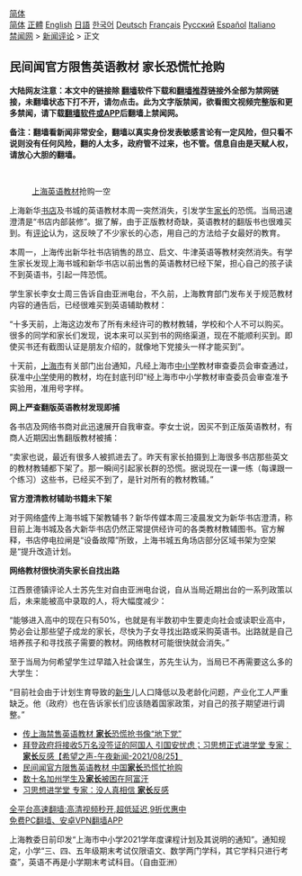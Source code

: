  <!-- 面包屑导航 --> <div class="breadcrumb"><!-- GTranslate: https://gtranslate.io/ -->  <div class="switcher notranslate">  <div class="selected">  <a href="#" onclick="return false;"> 简体</a>  </div>  <div class="option">  <a href="https://www.bannedbook.org" onclick="doGTranslate('zh-CN|zh-CN');jQuery('div.switcher div.selected a').html(jQuery(this).html());return false;" title="简体中文" class="nturl selected"> 简体</a>  <a href="https://www.bannedbook.org/zh-tw/" onclick="doGTranslate('zh-CN|zh-TW');jQuery('div.switcher div.selected a').html(jQuery(this).html());return false;" title="繁體中文" class="nturl"> 正體</a>  <a href="https://www.bannedbook.org/en/" onclick="doGTranslate('zh-CN|en');jQuery('div.switcher div.selected a').html(jQuery(this).html());return false;" title="English" class="nturl"> English</a>  <a href="https://www.bannedbook.org/ja/" onclick="doGTranslate('zh-CN|ja');jQuery('div.switcher div.selected a').html(jQuery(this).html());return false;" title="日本語" class="nturl"> 日語</a>  <a href="https://www.bannedbook.org/ko/" onclick="doGTranslate('zh-CN|ko');jQuery('div.switcher div.selected a').html(jQuery(this).html());return false;" title="한국어" class="nturl"> 한국어</a>  <a href="https://www.bannedbook.org/de/" onclick="doGTranslate('zh-CN|de');jQuery('div.switcher div.selected a').html(jQuery(this).html());return false;" title="Deutsch" class="nturl"> Deutsch</a>  <a href="https://www.bannedbook.org/fr/" onclick="doGTranslate('zh-CN|fr');jQuery('div.switcher div.selected a').html(jQuery(this).html());return false;" title="Français" class="nturl"> Français</a>  <a href="https://www.bannedbook.org/ru/" onclick="doGTranslate('zh-CN|ru');jQuery('div.switcher div.selected a').html(jQuery(this).html());return false;" title="Русский" class="nturl"> Русский</a>  <a href="https://www.bannedbook.org/es/" onclick="doGTranslate('zh-CN|es');jQuery('div.switcher div.selected a').html(jQuery(this).html());return false;" title="Español" class="nturl"> Español</a>  <a href="https://www.bannedbook.org/it/" onclick="doGTranslate('zh-CN|it');jQuery('div.switcher div.selected a').html(jQuery(this).html());return false;" title="Italiano" class="nturl"> Italiano</a>  </div>  </div>      <div class='breadcrumb-sub'><!-- Breadcrumb NavXT 6.3.0 --> <a href="https://www.bannedbook.org/" class="home">禁闻网</a> &gt; <a href="https://www.bannedbook.org/bnews/comments/" class="category">新闻评论</a> &gt; 正文</div></div><h2>民间闻官方限售英语教材 家长恐慌忙抢购</h2> <p class="notice"><b>大陆网友注意：本文中的链接除 <a href="https://github.com/bannedbook/fanqiang" >翻墙</a>软件下载和<a href="https://github.com/killgcd/justmysocks/blob/master/README.md">翻墙推荐</a>链接外全部为禁网链接，未翻墙状态下打不开，请勿点击。此为文字版禁闻，欲看图文视频完整版和更多禁闻，请下载<a href="https://github.com/bannedbook/fanqiang">翻墙软件或APP</a>后翻墙上禁闻网。</p><p>备注：翻墙看新闻非常安全，翻墙以真实身份发表敏感言论有一定风险，但只看不说则没有任何风险，翻的人太多，政府管不过来，也不管。信息自由是天赋人权，请放心大胆的翻墙。</b></p>  <div class="entry"> <br /> <figure><a href="https://i1.wp.com/upload-images-bucket-v64rleca837do.s3.eu-west-1.amazonaws.com/wp-content/uploads/2021/08/26111338/Screen-Shot-2021-08-26-at-9.19.04-pm.png?fit=565%2C332&#038;ssl=1" data-caption="上海英语教材抢购一空"></a><figcaption class="wp-caption-text"><a href="https://www.bannedbook.org/bnews/tag/%e4%b8%8a%e6%b5%b7/" class="st_tag internal_tag" rel="tag" title="标签 上海 下的日志">上海</a><a href="https://www.bannedbook.org/bnews/tag/%E8%8B%B1%E8%AF%AD/" class="st_tag internal_tag" rel="tag" title="标签 英语 下的日志">英语</a><a href="https://www.bannedbook.org/bnews/tag/%E6%95%99%E6%9D%90/" class="st_tag internal_tag" rel="tag" title="标签 教材 下的日志">教材</a>抢购一空</figcaption></figure> <p>上海新华<a href="https://www.bannedbook.org/bnews/tag/%E4%B9%A6%E5%BA%97/" class="st_tag internal_tag" rel="tag" title="标签 书店 下的日志">书店</a>及书城的英语教材本周一突然消失，引发学生<a href="https://www.bannedbook.org/bnews/tag/%E5%AE%B6%E9%95%BF/" class="st_tag internal_tag" rel="tag" title="标签 家长 下的日志">家长</a>的恐慌。当局迅速澄清是“书店内部装修”。据了解，由于正版教材奇缺，英语教材的翻版书也很难买到。有<span class='wp_keywordlink_affiliate'><a href="https://www.bannedbook.org/bnews/comments/" title="新闻评论" target="_blank">评论</a></span>认为，这反映了不少家长的心态，用自己的方法给子女最好的教育。</p> <p>本周一，上海传出新华社书店销售的昂立、启文、牛津英语等教材突然消失。有学生家长发现上海书城和新华书店以前出售的英语教材已经下架，担心自己的孩子读不到英语书，引起一阵恐慌。</p> <p>学生家长李女士周三告诉自由亚洲电台，不久前，上海教育部门发布关于规范教材内容的通告后，已经很难买到英语辅助教材：</p> <p>“十多天前，上海这边发布了所有未经许可的教材教辅，学校和个人不可以购买。很多的同学和家长们发现，说本来可以买到书的网络渠道，现在不能顺利买到。即使买书还有截图认证是朋友介绍的，就像地下党接头一样才能买到”。</p>  <p>十天前，<a href="https://www.bannedbook.org/bnews/tag/%E4%B8%8A%E6%B5%B7%E5%B8%82/" class="st_tag internal_tag" rel="tag" title="标签 上海市 下的日志">上海市</a>有关部门出台通知，凡经上海市<a href="https://www.bannedbook.org/bnews/tag/%E4%B8%AD%E5%B0%8F%E5%AD%A6/" class="st_tag internal_tag" rel="tag" title="标签 中小学 下的日志">中小学</a>教材审查委员会审查通过，获准中<a href="https://www.bannedbook.org/bnews/tag/%E5%B0%8F%E5%AD%A6/" class="st_tag internal_tag" rel="tag" title="标签 小学 下的日志">小学</a>使用的教材，均在封底刊印“经上海市中小学教材审查委员会审查准予实验用，准用号字样。</p> <p><strong>网上严查翻版英语教材发现即捕</strong></p> <p>各书店及网络书商对此迅速展开自我审查。李女士说，因买不到正版英语教材，有商人近期因出售翻版教材被捕：</p> <p>“卖家也说，最近有很多人被抓进去了。昨天有家长拍摄到上海很多书店那些英文的教材教辅都下架了。那一瞬间引起家长群的恐慌。据说现在一课一练（每课跟一个练习）这些书，已经买不到了，是针对所有的教材教辅。”</p>  <p><strong>官方澄清教材辅助书籍未下架</strong></p> <p>对于网络盛传上海书城下架教辅书？新华传媒本周三凌晨发文为新华书店澄清，称目前上海书城及各大新华书店仍然正常提供经许可的各类教材教辅图书。官方解释，书店停电拉闸是“设备故障”所致，上海书城五角场店部分区域书架为空架是“提升改造计划。</p> <p><strong>网络教材很快消失家长自找出路</strong></p> <p>江西景德镇评论人士苏先生对自由亚洲电台说，自从当局近期出台的一系列政策以后，未来能被高中录取的人，将大幅度减少：</p>  <p>“能够进入高中的现在只有50%，也就是有半数初中生要走向社会或读职业高中，势必会让那些望子成龙的家长，尽快为子女寻找出路或采购英语书。出路就是自己培养孩子和寻找孩子需要的教材。网络教材可能很快就会消失。”</p> <p>至于当局为何希望学生过早踏入社会谋生，苏先生认为，当局已不再需要这么多的大学生：</p> <p>“目前社会由于计划生育导致的<span class='wp_keywordlink'><a href="https://www.bannedbook.org/forum2/topic1642.html" title="正见网《新生》" target="_blank">新生</a></span>儿人口降低以及老龄化问题，产业化工人严重缺乏。他（政府）也在告诉家长们应该随着国家政策，对自己的孩子期望进行调整。”</p> <ul class='op-related-articles' title='相关阅读'> <li><a href='https://www.bannedbook.org/bnews/bannedvideo/20210826/1613744.html' target='_blank'>传上海禁售英语教材 <b>家长</b>恐慌抢书像“地下党”</a></li> <li><a href='https://www.bannedbook.org/bnews/comments/20210826/1613635.html' target='_blank'>拜登政府将接收5万名没签证的阿国人 引国安忧虑；习思想正式进学堂 专家：<b>家长</b>反感【希望之声-午夜新闻-2021/08/25】</a></li> <li><a href='https://www.bannedbook.org/bnews/baitai/20210826/1613580.html' target='_blank'>民间闻官方限售英语教材 中国<b>家长</b>恐慌忙抢购</a></li> <li><a href='https://www.bannedbook.org/bnews/worldnews/20210826/1613250.html' target='_blank'>数十名加州学生及<b>家长</b>被困在阿富汗</a></li> <li><a href='https://www.bannedbook.org/bnews/cbnews/20210826/1613161.html' target='_blank'>习思想进学堂 专家：没人真相信 <b>家长</b>反感</a></li> </ul> <p class="texttj"> <a href="https://github.com/bannedbook/fanqiang/wiki/V2ray%E6%9C%BA%E5%9C%BA" target="_blank">全平台高速翻墙:高清视频秒开,超低延迟,9折优惠中</a><br/> <a href="https://github.com/bannedbook/fanqiang/wiki/%E7%A6%81%E9%97%BB%E7%BD%91%E5%AE%89%E5%8D%93%E7%BF%BB%E5%A2%99%E6%96%B0%E9%97%BBAPP" target="_blank">免费PC翻墙、安卓VPN翻墙APP</a></p> <p>上海教委日前印发“上海市中小学2021学年度课程计划及其说明的通知”。通知规定，小学“三、四、五年级期末考试仅限语文、数学两门学科，其它学科只进行考查”，英语不再是小学期末考试科目。（自由亚洲）</p><a name='sharetosocial'></a>  <div style="margin-bottom:5px;padding-bottom:5px;clear:both"> <div id="archive-pix-1" class="banner-ads"> <!-- AuctionX Display platform tag START --> <div id="26318x728x90x621x_ADSLOT2" clicktrack="%%CLICK_URL_ESC%%"></div> <!-- AuctionX Display platform tag END --> </div> <div id="archive-pix-2" class="banner-ads"> <!-- AuctionX Display platform tag START --> <div id="26315x300x250x621x_ADSLOT2" clicktrack="%%CLICK_URL_ESC%%"></div> <!-- AuctionX Display platform tag END --> </div> </div>  <div id="archive-pix-1" class="banner-ads"> <!-- AuctionX Display platform tag START --> <div id="26318x728x90x621x_ADSLOT3" clicktrack="%%CLICK_URL_ESC%%"></div> <!-- AuctionX Display platform tag END --> </div> </div><!--END ENTRY--> 